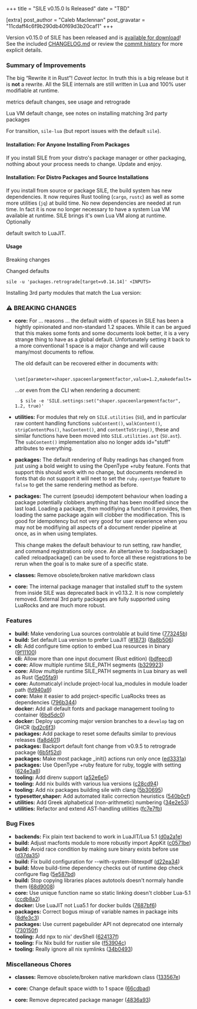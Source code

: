 +++
title = "SILE v0.15.0 Is Released"
date = "TBD"

[extra]
post_author = "Caleb Maclennan"
post_gravatar = "11cdaff4c6f9b290db40f69d3b20caf1"
+++

Version v0.15.0 of SILE has been released and is [available for download][release]!
See the included [CHANGELOG.md][changelog] or review the [commit history][commits] for more explicit details.

### Summary of Improvements

The big “Rewrite it in Rust”!
*Caveat lector.*
In truth this is a big release but it is **not** a rewrite.
All the SILE internals are still written in Lua and 100% user modifiable at runtime.

metrics default changes, see usage and retrograde

Lua VM default change, see notes on installing matching 3rd party packages

For transition, `sile-lua` (but report issues with the default `sile`).

#### Installation: For Anyone Installing From Packages

If you install SILE from your distro's package manager or other packaging, nothing about your process needs to change.
Update and enjoy.

#### Installation: For Distro Packages and Source Installations

If you install from source or package SILE, the build system has new dependencies.
It now requires Rust tooling (`cargo`, `rustc`) as well as some more utilities (`jq`) at build time.
No new dependencies are needed at run time.
In fact it is now no longer necessary to have a system Lua VM available at runtime.
SILE brings it's own Lua VM along at runtime.
Optionally 

default switch to LuaJIT.

#### Usage

Breaking changes

Changed defaults

```console
sile -u 'packages.retrograde[target=v0.14.14]' <INPUTS>
```

Installing 3rd party modules that match the Lua version:


### ⚠ BREAKING CHANGES

* **core:** For ... reasons ... the default width of spaces in SILE
    has been a hightly opinionated and non-standard 1.2 spaces. While it can
    be argued that this makes some fonts and some documents look better, it
    is a very strange thing to have as a global default. Unfortunately
    setting it back to a more conventional 1 space is a major change and
    will cause many/most documents to reflow.

    The old default can be recovered either in documents with:

        \set[parameter=shaper.spaceenlargementfactor,value=1.2,makedefault=true]

    ...or even from the CLI when rendering a document:

        $ sile -e 'SILE.settings:set("shaper.spaceenlargementfactor", 1.2, true)'

* **utilities:** For modules that rely on `SILE.utilities` (`SU`),
    and in particular raw content handling functions `subContent()`,
    `walkContent()`, `stripContentPos()`, `hasContent()`, and
    `contentToString()`, these and similar functions have been moved into
    `SILE.utilities.ast` (`SU.ast`). The `subContent()` implementation also
    no longer adds id="stuff" attributes to everything.

* **packages:** The default rendering of Ruby readings has changed from
    just using a bold weight to using the OpenType +ruby feature. Fonts that
    support this should work with no change, but documents rendered in fonts
    that do not support it will neet to set the `ruby.opentype` feature to
    `false` to get the same rendering method as before.

* **packages:** The current (pseudo) idempotent behaviour when loading
    a package potentially clobbers anything that has been modified
    since the last load. Loading a package, then modifiying a function it
    provides, then loading the same package again will clobber the
    modifiecation. This is good for idempotency but not very good for user
    experience when you may not be modifiying all aspects of a document
    render pipeline at once, as in when using templates.

    This change makes the default behaviour to run setting, raw handler, and
    command registrations only once. An altertanive to :loadpackage() called
    :reloadpackage() can be used to force all these registrations to be
    rerun when the goal is to make sure of a specific state.

* **classes:** Remove obsolete/broken native markdown class

* **core:** The internal package manager that installed stuff to
    the system from inside SILE was deprecated back in v0.13.2. It is now
    completely removed. External 3rd party packages are fully supported
    using LuaRocks and are much more robust.

### Features

* **build:** Make vendoring Lua sources controlable at build time ([773245b](https://github.com/sile-typesetter/sile/commit/773245b8dcb8df1bc983c7320cb1ad2cdd46784d))
* **build:** Set default Lua version to prefer LuaJIT ([#1873](https://github.com/sile-typesetter/sile/issues/1873)) ([8a8b506](https://github.com/sile-typesetter/sile/commit/8a8b506fde16c677e5229f0ad5f60be28aeb7373))
* **cli:** Add configure time option to embed Lua resources in binary ([9f11100](https://github.com/sile-typesetter/sile/commit/9f1110049a25bb59de6d2c9aef6b5945b58ec8b0))
* **cli:** Allow more than one input document (Rust edition) ([bdfeecd](https://github.com/sile-typesetter/sile/commit/bdfeecd9c87b74e355ba297b698f817b95d32fef))
* **core:** Allow multiple runtime SILE_PATH segments ([b329923](https://github.com/sile-typesetter/sile/commit/b3299239f608fea68d7b9c491e6f25e7abc889c0))
* **core:** Allow multiple runtime SILE_PATH segments in Lua binary as well as Rust ([5e05fa9](https://github.com/sile-typesetter/sile/commit/5e05fa918cbb3a1c3be496dcb1bc06d86bcfec6c))
* **core:** Automaticalyl include project-local lua_modules in module loader path ([fd940a9](https://github.com/sile-typesetter/sile/commit/fd940a9e0a8d2f813c04c80d408755a28957dcea))
* **core:** Make it easier to add project-specific LuaRocks trees as dependencies ([796b344](https://github.com/sile-typesetter/sile/commit/796b344e557895c5448e552898a808750d382835))
* **docker:** Add all default fonts and package management tooling to container ([6bd5dc0](https://github.com/sile-typesetter/sile/commit/6bd5dc03ff930e881e7d4fe1d9287a8a22f93ef9))
* **docker:** Deploy upcoming major version branches to a `develop` tag on GHCR ([bd2c6f3](https://github.com/sile-typesetter/sile/commit/bd2c6f35aaaa2a3739e5e65adb39b3868b87c2a1))
* **packages:** Add package to reset some defaults similar to previous releases ([fa8d401](https://github.com/sile-typesetter/sile/commit/fa8d40111736d1867d075b44da49d8dbb80af143))
* **packages:** Backport default font change from v0.9.5 to retrograde package ([6b5f52d](https://github.com/sile-typesetter/sile/commit/6b5f52d37bae44c710eea17b297f038157eb1164))
* **packages:** Make most package _init() actions run only once ([ed3331a](https://github.com/sile-typesetter/sile/commit/ed3331af4b9ed60a0010b7f8b617135e1323f5e6))
* **packages:** Use OpenType +ruby feature for ruby, toggle with setting ([624e3a8](https://github.com/sile-typesetter/sile/commit/624e3a8888c173497b39c13460604ce55d42ded0))
* **tooling:** Add direnv support ([a52e6e5](https://github.com/sile-typesetter/sile/commit/a52e6e5aa2087719356f8d0cc0cafdbac46927c0))
* **tooling:** Add nix builds with various lua versions ([c28cd94](https://github.com/sile-typesetter/sile/commit/c28cd9410d817d4a8c6e432076e2f8b5cdae80a7))
* **tooling:** Add nix packages building sile with clang ([5b30695](https://github.com/sile-typesetter/sile/commit/5b30695f4d5618e24aa9af2fbf5ea1b297ffadc5))
* **typesetter,shaper:** Add automated italic correction heuristics ([540b0cf](https://github.com/sile-typesetter/sile/commit/540b0cf7d836bec9bd702ba09236bf14791df421))
* **utilities:** Add Greek alphabetical (non-arithmetic) numbering ([34e2e53](https://github.com/sile-typesetter/sile/commit/34e2e533503d4ef72bf605c9012d192a2591ed8f))
* **utilities:** Refactor and extend AST-handling utilities ([fc7e7fb](https://github.com/sile-typesetter/sile/commit/fc7e7fbaad05b37aef573e10058209ca0eb8d123))


### Bug Fixes

* **backends:** Fix plain text backend to work in LuaJIT/Lua 5.1 ([d0a2a1e](https://github.com/sile-typesetter/sile/commit/d0a2a1ee9645ee357fd8efa3e6b9406aad7ddf1c))
* **build:** Adjust macfonts module to more robustly import AppKit ([c0571be](https://github.com/sile-typesetter/sile/commit/c0571befc9187f74e9f8376ed238382fd87fac36))
* **build:** Avoid race condition by making sure binary exists before use ([d37da35](https://github.com/sile-typesetter/sile/commit/d37da35a292bd86738832fc3edb084ff82a5d311))
* **build:** Fix build configuration for --with-system-libtexpdf ([d22ea34](https://github.com/sile-typesetter/sile/commit/d22ea347055ae2e183efc617d45a9e09b03b89c0))
* **build:** Move build-time dependency checks out of runtime dep check configure flag ([5e587bd](https://github.com/sile-typesetter/sile/commit/5e587bdb2574f1e385fe24a1826bdbdb2e4c5253))
* **build:** Stop copying libraries places autotools doesn't normaly handle them ([68d9008](https://github.com/sile-typesetter/sile/commit/68d900804ada4b9dceefe36604b2b22ccfaaffd4))
* **core:** Use unique function name so static linking doesn't clobber Lua-5.1 ([ccdb8a2](https://github.com/sile-typesetter/sile/commit/ccdb8a2d873e45fa3c703fa2a5ab87c628078248))
* **docker:** Use LuaJIT not Lua5.1 for docker builds ([7687bf6](https://github.com/sile-typesetter/sile/commit/7687bf663f281e764b8c848701e11ed81e4f097e))
* **packages:** Correct bogus mixup of variable names in package inits ([8dfe3c3](https://github.com/sile-typesetter/sile/commit/8dfe3c3f070324ba0aced587fccbd063944fe4c0))
* **packages:** Use current pagebuilder API not deprecatod one internaly ([730150f](https://github.com/sile-typesetter/sile/commit/730150f9b7a759b2564461b95778bdd27df20b2e))
* **tooling:** Add npx to nix' devShell ([624137f](https://github.com/sile-typesetter/sile/commit/624137fc0aaad08794a41c12dfbea2db64cff066))
* **tooling:** Fix Nix build for rustier sile ([f53904c](https://github.com/sile-typesetter/sile/commit/f53904c629d99d8eeeee7704fdfa6c396b899633))
* **tooling:** Really ignore all nix symlinks ([34b0493](https://github.com/sile-typesetter/sile/commit/34b0493aa3fbc9447f1a723f4101ad2419b69d7f))


### Miscellaneous Chores

* **classes:** Remove obsolete/broken native markdown class ([133567e](https://github.com/sile-typesetter/sile/commit/133567e5bb208cce52f748ee6d530d04774c0caa))
* **core:** Change default space width to 1 space ([66cdbad](https://github.com/sile-typesetter/sile/commit/66cdbad9b991df6664b2729da266f224afeeea55))
* **core:** Remove deprecated package manager ([4836a93](https://github.com/sile-typesetter/sile/commit/4836a9369cdd9bd6da54e443d7fefb37a6bd4558))


  [release]: https://github.com/sile-typesetter/sile/releases/tag/v0.15.0
  [changelog]: https://github.com/sile-typesetter/sile/blob/master/CHANGELOG.md
  [commits]: https://github.com/sile-typesetter/sile/compare/v0.14.14...v0.15.0
